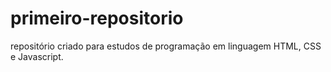 # primeiro-repositorio
repositório criado para estudos de programação em linguagem HTML, CSS e Javascript.
